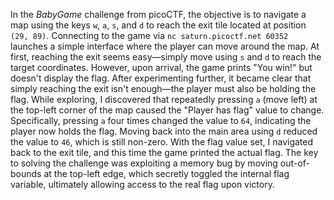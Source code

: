In the *BabyGame* challenge from picoCTF, the objective is to navigate a map using the keys `w`, `a`, `s`, and `d` to reach the exit tile located at position `(29, 89)`. Connecting to the game via `nc saturn.picoctf.net 60352` launches a simple interface where the player can move around the map. At first, reaching the exit seems easy—simply move using `s` and `d` to reach the target coordinates. However, upon arrival, the game prints "You win!" but doesn't display the flag. After experimenting further, it became clear that simply reaching the exit isn't enough—the player must also be holding the flag. While exploring, I discovered that repeatedly pressing `a` (move left) at the top-left corner of the map caused the "Player has flag" value to change. Specifically, pressing `a` four times changed the value to `64`, indicating the player now holds the flag. Moving back into the main area using `d` reduced the value to `46`, which is still non-zero. With the flag value set, I navigated back to the exit tile, and this time the game printed the actual flag. The key to solving the challenge was exploiting a memory bug by moving out-of-bounds at the top-left edge, which secretly toggled the internal flag variable, ultimately allowing access to the real flag upon victory.
